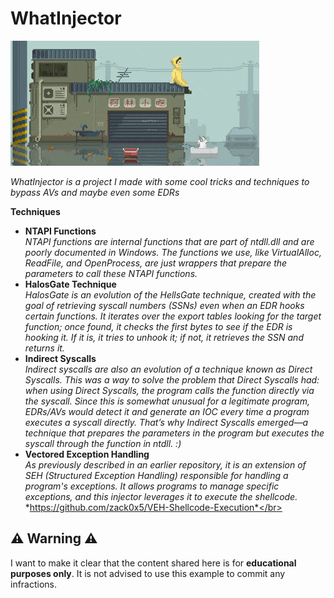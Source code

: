 
# WhatInjector

<img src=img/8bit.gif/>

*WhatInjector is a project I made with some cool tricks and techniques to bypass AVs and maybe even some EDRs*

**Techniques** 
* **NTAPI Functions**</br>
  *NTAPI functions are internal functions that are part of ntdll.dll and are poorly documented in Windows. The functions we use, like VirtualAlloc, ReadFile, and OpenProcess, are just wrappers that prepare the parameters to call these NTAPI functions.*
* **HalosGate Technique**</br>
  *HalosGate is an evolution of the HellsGate technique, created with the goal of retrieving syscall numbers (SSNs) even when an EDR hooks certain functions. It iterates over the export tables looking for the target function; once found, it checks the first bytes to see if the EDR is hooking it. If it is, it tries to unhook it; if not, it retrieves the SSN and returns it.*
* **Indirect Syscalls**</br>
  *Indirect syscalls are also an evolution of a technique known as Direct Syscalls. This was a way to solve the problem that Direct Syscalls had: when using Direct Syscalls, the program calls the function directly via the syscall. Since this is somewhat unusual for a legitimate program, EDRs/AVs would detect it and generate an IOC every time a program executes a syscall directly. That’s why Indirect Syscalls emerged—a technique that prepares the parameters in the program but executes the syscall through the function in ntdll. :)*</br>
* **Vectored Exception Handling**</br>
  *As previously described in an earlier repository, it is an extension of SEH (Structured Exception Handling) responsible for handling a program's exceptions. It allows programs to manage specific exceptions, and this injector leverages it to execute the shellcode.*</br>
  *https://github.com/zack0x5/VEH-Shellcode-Execution*</br>

⚠️ **Warning** ⚠️
---
I want to make it clear that the content shared here is for **educational purposes only**. It is not advised to use this example to commit any infractions.
